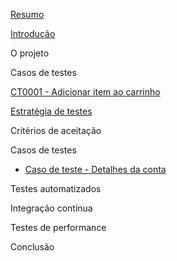 [Resumo](https://github.com/victor-fpereira/TCC-EBAC-QE/blob/main/Resumo.md)

[Introdução](https://github.com/victor-fpereira/TCC-EBAC-QE/blob/main/Introducao.md)

O projeto

Casos de testes

[CT0001 - Adicionar item ao carrinho](https://github.com/victor-fpereira/TCC-EBAC-QE/blob/main/CT001-Adicionar_itens_ao_carrinho.md)


[Estratégia de testes](https://github.com/victor-fpereira/TCC-EBAC-QE/blob/main/Estrategia_de_testes.md)

Critérios de aceitação

Casos de testes

* [Caso de teste - Detalhes da conta](https://github.com/victor-fpereira/TCC-EBAC-QE/blob/main/TC-Detalhes_da_conta.md)

Testes automatizados

Integração contínua

Testes de performance

Conclusão
